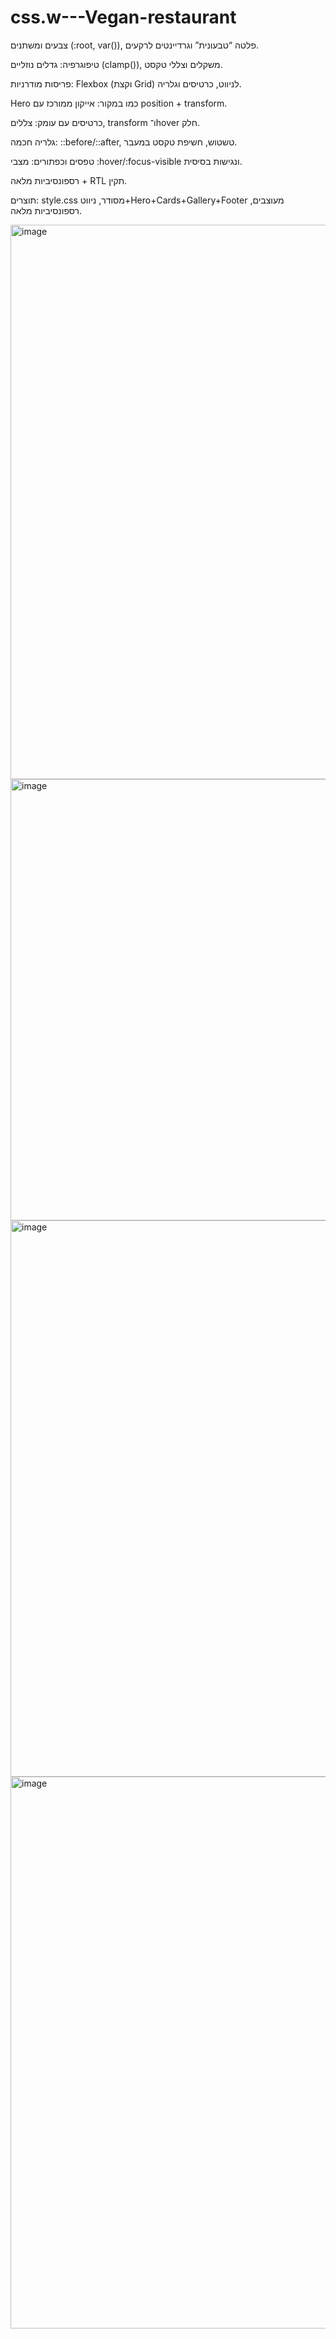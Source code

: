 ﻿# css.w---Vegan-restaurant

צבעים ומשתנים (:root, var()), פלטה “טבעונית” וגרדיינטים לרקעים.

טיפוגרפיה: גדלים נוזליים (clamp()), משקלים וצללי טקסט.

פריסות מודרניות: Flexbox (וקצת Grid) לניווט, כרטיסים וגלריה.

Hero כמו במקור: אייקון ממורכז עם position + transform.

כרטיסים עם עומק: צללים, transform ו־hover חלק.

גלריה חכמה: ::before/::after, טשטוש, חשיפת טקסט במעבר.

טפסים וכפתורים: מצבי :hover/:focus-visible ונגישות בסיסית.

רספונסיביות מלאה + RTL תקין.

תוצרים: style.css מסודר, ניווט+Hero+Cards+Gallery+Footer מעוצבים, רספונסיביות מלאה.

<img width="943" height="887" alt="image" src="https://github.com/user-attachments/assets/c4c03531-fb07-4d61-abdf-a6c9ee3a5976" />



<img width="973" height="706" alt="image" src="https://github.com/user-attachments/assets/3d70f5f9-62a9-4659-9252-e8e7bea20fed" />

<img width="932" height="890" alt="image" src="https://github.com/user-attachments/assets/10b710fa-db8d-4b6e-a4f0-3559bd9cdff0" />



<img width="934" height="883" alt="image" src="https://github.com/user-attachments/assets/457a5456-2327-4d3e-8237-f8703757fc00" />

